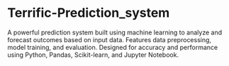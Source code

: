 # Terrific-Prediction_system
A powerful prediction system built using machine learning to analyze and forecast outcomes based on input data. Features data preprocessing, model training, and evaluation. Designed for accuracy and performance using Python, Pandas, Scikit-learn, and Jupyter Notebook.
